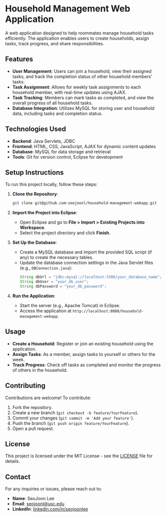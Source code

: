 # Household Management Web Application

A web application designed to help roommates manage household tasks efficiently. The application enables users to create households, assign tasks, track progress, and share responsibilities.

## Features
- **User Management**: Users can join a household, view their assigned tasks, and track the completion status of other household members' tasks.
- **Task Assignment**: Allows for weekly task assignments to each household member, with real-time updates using AJAX.
- **Task Tracking**: Members can mark tasks as completed, and view the overall progress of all household tasks.
- **Database Integration**: Utilizes MySQL for storing user and household data, including tasks and completion status.
  
## Technologies Used
- **Backend**: Java Servlets, JDBC
- **Frontend**: HTML, CSS, JavaScript, AJAX for dynamic content updates
- **Database**: MySQL for data storage and retrieval
- **Tools**: Git for version control, Eclipse for development

## Setup Instructions

To run this project locally, follow these steps:

1. **Clone the Repository**:
   ```bash
   git clone git@github.com:seojoonl/household-management-webapp.git
   ```

2. **Import the Project into Eclipse**:
   - Open Eclipse and go to **File > Import > Existing Projects into Workspace**.
   - Select the project directory and click **Finish**.

3. **Set Up the Database**:
   - Create a MySQL database and import the provided SQL script (if any) to create the necessary tables.
   - Update the database connection settings in the Java Servlet files (e.g., `DBConnection.java`):
     ```java
     String dbUrl = "jdbc:mysql://localhost:3306/your_database_name";
     String dbUser = "your_db_user";
     String dbPassword = "your_db_password";
     ```

4. **Run the Application**:
   - Start the server (e.g., Apache Tomcat) in Eclipse.
   - Access the application at `http://localhost:8080/household-management-webapp`.

## Usage
- **Create a Household**: Register or join an existing household using the application.
- **Assign Tasks**: As a member, assign tasks to yourself or others for the week.
- **Track Progress**: Check off tasks as completed and monitor the progress of others in the household.

## Contributing
Contributions are welcome! To contribute:
1. Fork the repository.
2. Create a new branch (`git checkout -b feature/YourFeature`).
3. Commit your changes (`git commit -m 'Add your feature'`).
4. Push the branch (`git push origin feature/YourFeature`).
5. Open a pull request.

## License
This project is licensed under the MIT License - see the [LICENSE](LICENSE) file for details.

## Contact
For any inquiries or issues, please reach out to:
- **Name**: SeoJoon Lee
- **Email**: seojoonl@usc.edu
- **LinkedIn**: [linkedin.com/in/seojoonlee](https://linkedin.com/in/seojoonlee)